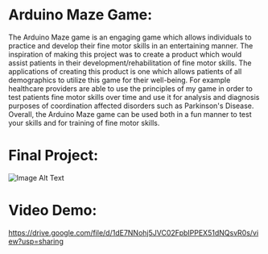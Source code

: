 # Arduino Maze Game:

The Arduino Maze game is an engaging game which allows individuals to practice and develop
their fine motor skills in an entertaining manner. The inspiration of making this project was to
create a product which would assist patients in their development/rehabilitation of fine motor
skills. The applications of creating this product is one which allows patients of all demographics
to utilize this game for their well-being. For example healthcare providers are able to use the
principles of my game in order to test patients fine motor skills over time and use it for analysis
and diagnosis purposes of coordination affected disorders such as Parkinson's Disease. Overall, the
Arduino Maze game can be used both in a fun manner to test your skills and for training of fine
motor skills.

# Final Project:
![Image Alt Text](src/images/IMG_0360.png)


# Video Demo:

https://drive.google.com/file/d/1dE7NNohj5JVC02FpbIPPEX51dNQsvR0s/view?usp=sharing
